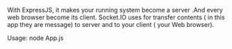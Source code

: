 With ExpressJS, it makes your running system become a server .And every web browser become its client.
Socket.IO uses for transfer contents ( in this app they are message) to server and to your client ( your Web browser).


Usage:   node App.js
